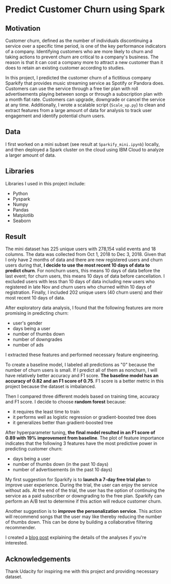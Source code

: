 # Predict Customer Churn using Spark

## Motivation

Customer churn, defined as the number of individuals discontinuing a service over a specific time period, is one of the key performance 
indicators of a company. Identifying customers who are more likely to churn and taking actions to prevent churn are critical to a 
company's business. The reason is that it can cost a company more to attract a new customer than it does to retain an existing customer 
according to studies. 

In this project, I predicted the customer churn of a fictitious company Sparkify that provides music streaming service as Spotify or 
Pandora does. Customers can use the service through a free tier plan with roll advertisements playing between songs or through a 
subscription plan with a month flat rate. Customers can upgrade, downgrade or cancel the service at any time. Additionally, I wrote a scalable script (`Scale_up.py`) to clean and extract features from a large amount of data for analysis to track user engagement and identify potential churn users.

## Data

I first worked on a mini subset (see result at `Sparkify_mini.ipynb`) locally, and then deployed a Spark cluster on the cloud using IBM
Cloud to analyze a larger amount of data.

## Libraries

Libraries I used in this project include:

- Python
- Pyspark
- Numpy
- Pandas
- Matplotlib
- Seaborn

## Result

The mini dataset has 225 unique users with 278,154 valid events and 18 columns. The data was collected from Oct 1, 2018 to Dec 3, 2018. Given that I only have 2 months of data and there are new registered users and churn users during that, **I decide to use the most recent 10 days of data to predict churn**. For nonchurn users, this means 10 days of data before the last event; for churn users, this means 10 days of data before cancellation. I excluded users with less than 10 days of data including new users who registered in late Nov and churn users who churned within 10 days of registration. Finally, I included 202 unique users (40 churn users) and their most recent 10 days of data.

After exploratory data analysis, I found that the following features are more promising in predicting churn:
- user's gender
- days being a user
- number of thumbs down
- number of downgrades
- number of ads

I extracted these features and performed necessary feature engineering. 

To create a baseline model, I labeled all predictions as "0" because the number of churn users is small. If I predict all of them as nonchurn, I will have relatively better accuracy and F1 score. **The baseline model has an accuracy of 0.82 and an F1 score of 0.75**. F1 score is a better metric in this project because the dataset is imbalanced. 

Then I compared three different models based on training time, accuracy and F1 score. I decide to choose **random forest** because:
- it requires the least time to train
- it performs well as logistic regression or gradient-boosted tree does
- it generalizes better than gradient-boosted tree

After hyperparameter tuning, **the final model resulted in an F1 score of 0.89 with 19% improvement from baseline**. The plot of feature importance indicates that the following 3 features have the most predictive power in predicting customer churn:
- days being a user
- number of thumbs down (in the past 10 days) 
- number of advertisements (in the past 10 days)

My first suggestion for Sparkify is to **launch a 7-day free trial plan** to improve user experience. During the trial, the user can enjoy the service without ads. At the end of the trial, the user has the option of continuing the service as a paid subscriber or downgrading to the free plan. Sparkify can perform an A/B test to determine if this action will reduce customer churn.

Another suggestion is to **improve the personalization service**. This action will recommend songs that the user may like thereby reducing the number of thumbs down. This can be done by building a collaborative filtering recommender.

I created a [blog post](https://medium.com/@fivecentsly/predict-customer-churn-using-spark-71ac4f3b6b14) explaining the details of the analyses if you're interested.

## Acknowledgements

Thank Udacity for inspiring me with this project and providing necessary dataset. 
